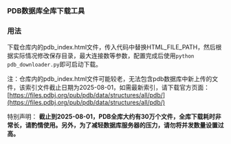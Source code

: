 ### PDB数据库全库下载工具

### 用法

下载仓库内的pdb_index.html文件，传入代码中替换HTML_FILE_PATH，然后根据实际情况修改保存目录，最大连接数等参数，配置完成后使用`python pdb_downloader.py`即可启动下载。

注：仓库内的pdb_index.html文件可能较老，无法包含pdb数据库中新上传的文件，该索引文件截止日期为2025-08-01，如需最新索引，请下载官方页面：[https://files.pdbj.org/pub/pdb/data/structures/all/pdb/](https://files.pdbj.org/pub/pdb/data/structures/all/pdb/)

特别声明：
**截止到2025-08-01，PDB全库大约有30万个文件，全库下载耗时非常长，请酌情使用。另外，为了减轻数据库服务器的压力，请勿将并发数量设置过高。**
